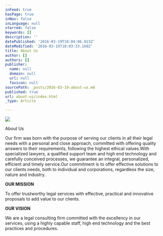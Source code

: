 ```yaml
---
inFeed: true
hasPage: true
inNav: false
inLanguage: null
starred: false
keywords: []
description: ''
datePublished: '2016-03-19T18:04:06.023Z'
dateModified: '2016-03-19T18:03:33.160Z'
title: About Us
author: []
authors: []
publisher:
  name: null
  domain: null
  url: null
  favicon: null
sourcePath: _posts/2016-03-19-about-us.md
published: true
url: about-us/index.html
_type: Article

---
```

![](https://the-grid-user-content.s3-us-west-2.amazonaws.com/32de089a-02b8-4150-9e75-25762b4da7e4.jpg)

About Us

Our firm was born with the purpose of serving our clients in all their legal needs with a personal and close approach, committed with offering quality answers to their requirements, following the highest ethical values.With specialized lawyers, a qualified support team and high end technology and carefully conceived processes, we guarantee an integral, personalized, efficient and timely service.Our commitment is to offer effective solutions to our clients needs, both to individual and corporations, regardless the size, nature and industry.

**OUR MISSION**

To offer trustworthy legal services with effective, practical and innovative proposals to add value to our clients. 

**OUR VISION**

We are a legal consulting firm committed with the excellency in our services, using a highly capable staff, high end technology and the best practices and procedures.